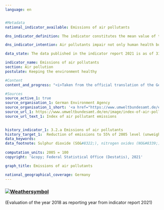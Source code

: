```yaml
---
language: en    


#Metadata    
national_indicator_available: Emissions of air pollutants    

dns_indicator_definition: The indicator constitutes the mean value of the indices of national emissions of the five air pollutants sulphur dioxide (SO<sub>2</sub>), nitrogen oxides (NO<sub>x</sub>), ammonia (NH<sub>3</sub>), non-methane volatile organic compounds (NMVOCs) and particulate matter (PM<sub>2.5</sub>).    

dns_indicator_intention: Air pollutants impair not only human health but also ecosystems and biodiversity. The aim for 2030 is therefore to reduce the volume of air pollutants by 45% of their 2005 level. To make it possible to portray the development of pressure on both health and the ecosystem, German emissions of SO<sub>2</sub>, NO<sub>x</sub>, NH<sub>3</sub>, NMVOCs and PM<sub>2.5</sub> have been combined into a single indicator.    

data_state: The data published in the indicator report 2021 is as of 31.12.2020. The data shown on the DNS-Online-Platform is updated regularly, so that more current data may be available online than published in the indicator report 2021.    

indicator_name: Emissions of air pollutants    
section: Air pollution    
postulate: Keeping the environment healthy    

#Content    
content_and_progress: "<i>Taken from the official translation of the German Sustainable Development Strategy</i><br><br>Germany has made a commitment to the European Union to reduce emissions of air pollutants by 2030 as follows: Sulphur dioxide by 58%, nitrogen oxides by 65%, ammonia by 29%, volatile organic compounds by 28% and particulate matter by 43%. On this basis, the Federal Environment Agency calculated a non-weighted, arithmetic mean of the individual reductions in the specified air pollutants as a target. The rates of change in the individual air pollutants are offset equally against one another. Notwithstanding the separate reduction targets, this means that increasing emissions of individual pollutants covered by this indicator may be offset by higher reductions in the emissions of other pollutants.<br><br>The data are computed annually by the Federal Environment Agency from various sources. They serve as a basis for the reporting obligation under the Geneva Convention on Long-Range Transboundary Air Pollution (CLRTAP) and the National Emission Ceilings (NEC) Directive. The data undergo further analysis as part of the environmental economic accounting performed by the Federal Statistical Office. The emissions, for instance, are broken down by origin into various branches of economic activity and private households.<br><br>Overall emissions of air pollutants fell by 24.7% from 2005 to 2018. The indicator has thus moved in the desired direction, and the target for 2030 will be achieved if the trend is maintained. Emissions of individual pollutants changed to varying degrees, however, in the period from 2005 to 2018.<br><br>Emissions of non-methane volatile organic compounds (NMVOC)s, which are primarily due to the industrial use of solvents, were reduced by a significant 24.6% during that period. This means that the targeted reduction of 28% by 2030 is achievable.<br><br>Emissions of particulate matter (PM<sub>2.5</sub>) fell by 31.5% in the aforesaid period. If the annual average trend were maintained, the set reduction target would be achieved for these emissions too. The largest source of particulate emissions in 2018 was industry, which accounted for 29.3% of the total. Households and small-scale consumers discharged 24.1%, chiefly from heating systems. Transport accounted for 25.5% of particulate emissions, which was 10.6 percentage points down on 2005.<br><br>Emissions of nitrogen oxides (NO<sub>x</sub>x) fell by 27.0% from 2005 to 2018 and so are heading in the desired direction. The average reduction of the past few years, however, would not suffice to meet the target. The majority of nitrogen oxides emitted in 2018 came from transport and the energy industry.<br><br>Emissions of sulphur dioxide (SO<sub>2</sub>), which are mainly discharged by the energy industry, fell by 39.5% in the reference period. This trend has moved in the right direction. The average reduction of the past few years would be sufficient to meet the target.<br><br>Emissions of ammonia (NH<sub>3</sub>) declined by 0.8% from 2005 to 2018 and remain persistently high. This stagnation is mainly due to the spreading of fermentation residues from fuel crops. According to calculations by the Federal Environment Agency, 95.3% of all national ammonia emissions in 2018 originated from agricultural production, particularly livestock farming."    

#Sources    
source_active_1: true
source_organisation_1: German Environment Agency
source_organisation_1_short: '<a href="https://www.umweltbundesamt.de/en">German Environment Agency</a>'
source_url_1: https://www.umweltbundesamt.de/en/image/index-of-air-pollutant-emissions                        
source_url_text_1: Index of air pollutant emissions                        
    

history_indicator_1: 3.2.a Emissions of air pollutants                    
history_target_1:  Reduction of emissions to 55% of 2005 level (unweighted average of the five pollutants) by 2030    
data_keywords:    
data_footnote: Sulphur dioxide (SO&#8322;), nitrogen oxides (NO&#8339;), non-methane volatile organic compounds (NMVOCs) and particulate matter (PM&#8322;.&#8325;), average index of measured values.    
    
computation_units: 2005 = 100    
copyright: '&copy; Federal Statistical Office (Destatis), 2021'    

graph_title: Emissions of air pollutants    

national_geographical_coverage: Germany    
---    
```

<div>
  <div class="my-header">
    <h3>
      <a href="https://sustainabledevelopment-deutschland.github.io/en/status/"><img src="https://g205sdgs.github.io/sdg-indicators/public/Wettersymbole/Sonne.png" title="If the trend continues, the target value will be met or the difference between the target value and the current value will be less than 5&nbsp;%" alt="Weathersymbol" />
      </a>
    </h3>
  </div>
  <div class="my-header-note">
    <span> (Evaluation of the year 2018 as reporting year from indicator report 2021)</span>
  </div>
</div>